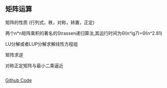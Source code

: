 
## 矩阵运算

矩阵的性质 (行列式，秩，对称，转置，正定)

两个n*n矩阵乘积的著名的Strassen递归算法,其运行时间为Θ(n^lg7)=Θ(n^2.81)

LU分解或者LUP分解求解线性方程组

矩阵求逆

对称正定矩阵与最小二乘逼近

```python


```

[Github Code](https://github.com/Peefy/IntroductionToAlgorithm.Python/blob/master/src/chapter28)
